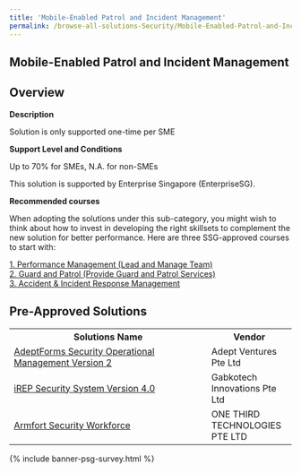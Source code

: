 ```yaml
---
title: 'Mobile-Enabled Patrol and Incident Management'
permalink: /browse-all-solutions-Security/Mobile-Enabled-Patrol-and-Incident-Management
---
```


## Mobile-Enabled Patrol and Incident Management
## Overview

**Description**

Solution is only supported one-time per SME

**Support Level and Conditions**

Up to 70% for SMEs, N.A. for non-SMEs

This solution is supported by Enterprise Singapore (EnterpriseSG).

**Recommended courses**

When adopting the solutions under this sub-category, you might wish to think about how to invest in developing the right skillsets to complement the new solution for better performance. Here are three SSG-approved courses to start with:

<a href='https://sfec.enterprisejobskills.gov.sg/Course_Internet/CourseDetail.aspx?CoursesReferenceNumber=TGS-2019504667'  target='_blank' rel='noopener'>1. Performance Management (Lead and Manage Team)</a><br>
<a href='https://sfec.enterprisejobskills.gov.sg/Course_Internet/CourseDetail.aspx?CoursesReferenceNumber=TGS-2021008829'  target='_blank' rel='noopener'>2. Guard and Patrol (Provide Guard and Patrol Services)</a><br>
<a href='https://sfec.enterprisejobskills.gov.sg/Course_Internet/CourseDetail.aspx?CoursesReferenceNumber=TGS-2020513108'  target='_blank' rel='noopener'>3. Accident & Incident Response Management</a><br>

## Pre-Approved Solutions

<table>
<tr>
<th style='width: auto;'><b>Solutions Name</b></th>
<th style='width: 30%;'><b>Vendor</b></th>
</tr>
<tr>
<td><a href='/productivity-solutions-grant/solutionrepo/solution2569' target='_blank'>AdeptForms Security Operational Management Version 2</a><br></td>
<td>Adept Ventures Pte Ltd</td>
</tr>
<tr>
<td><a href='/productivity-solutions-grant/solutionrepo/solution2816' target='_blank'>iREP Security System Version 4.0</a><br></td>
<td>Gabkotech Innovations Pte Ltd</td>
</tr>
<tr>
<td><a href='/productivity-solutions-grant/solutionrepo/solution3066' target='_blank'>Armfort Security Workforce</a><br></td>
<td>ONE THIRD TECHNOLOGIES PTE LTD</td>
</tr>
</table>

{% include banner-psg-survey.html %}
